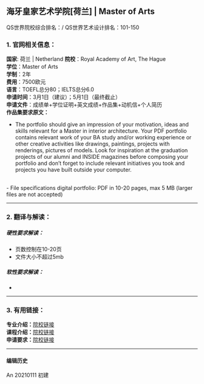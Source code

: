 ## 海牙皇家艺术学院[荷兰] | Master of Arts

QS世界院校综合排名：/
QS世界艺术设计排名：101-150

### 1. 官网相关信息：

**国家**: 荷兰 | Netherland
**院校**：Royal Academy of Art, The Hague  
**学位**：Master of Arts  
**学制**：2年  
**费用**：7500欧元  
**语言**：TOEFL总分80；IELTS总分6.0  
**申请时间**：3月1日（建议）；5月1日（最终截止）  
**申请文件**：成绩单+学位证明+英文成绩+作品集+动机信+个人简历  
**作品集要求原文：**   
- The portfolio should give an impression of your motivation, ideas and skills relevant for a Master in interior architecture. Your PDF portfolio contains relevant work of your BA study and/or working experience or other creative activities like drawings, paintings, projects with renderings, pictures of models. Look for inspiration at the graduation projects of our alumni and INSIDE magazines before composing your portfolio and don’t forget to include relevant initiatives you took and projects you have built outside your computer.  
<br>
- File specifications digital portfolio: PDF in 10-20 pages, max 5 MB (larger files are not accepted)





---


### 2. 翻译与解读：

##### 硬性要求解读：
- 页数控制在10-20页
- 文件大小不超过5mb  


##### 软性要求解读：
-


---


### 3. 有用链接：

**专业介绍：**[院校链接](https://www.kabk.nl/en/programmes/master/interior-architecture)  
**课程介绍：**[院校链接](https://www.kabk.nl/en/programmes/master/interior-architecture/full-description)  
**申请要求：**[院校链接](https://www.kabk.nl/en/programmes/master/interior-architecture/admission-requirements)  



---


#### 编辑历史

An 20210111 初建  

